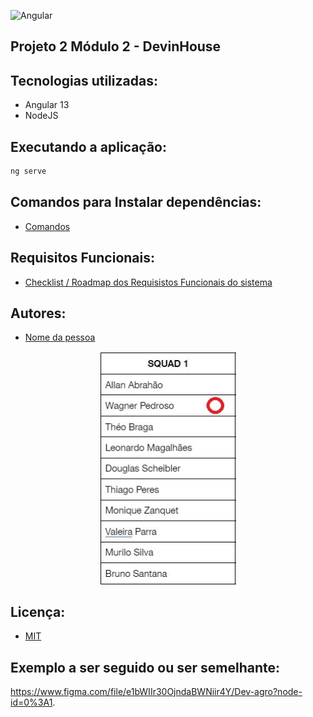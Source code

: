 ![Angular](https://img.shields.io/badge/Angular-DD0031?style=for-the-badge&logo=angular&logoColor=white)

## Projeto 2 Módulo 2 - DevinHouse

## Tecnologias utilizadas:

- Angular 13
- NodeJS

## Executando a aplicação:

```bash
ng serve
```

## Comandos para Instalar dependências:
- [Comandos](https://github.com/DEVin-Senior/M2P2-DEVAgro-Squad01/blob/main/comandos_instalacoes_dependencias.md)

## Requisitos Funcionais:
- [Checklist / Roadmap dos Requisistos Funcionais do sistema](https://github.com/DEVin-Senior/M2P2-DEVAgro-Squad01/blob/main/requisitos.md)


## Autores:
- [Nome da pessoa ](https://www.linkedin.com)

<p align="center"><a href="#"><img align="center" width="218" height="375"  src="/squad.jpg" /></a></p>

## Licença:
- [MIT](https://github.com/)

## Exemplo a ser seguido ou ser semelhante:

https://www.figma.com/file/e1bWIIr30OjndaBWNiir4Y/Dev-agro?node-id=0%3A1.

